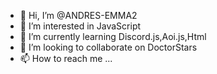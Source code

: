 - 👋 Hi, I’m @ANDRES-EMMA2
- 👀 I’m interested in JavaScript
- 🌱 I’m currently learning Discord.js,Aoi.js,Html
- 💞️ I’m looking to collaborate on DoctorStars
- 📫 How to reach me ...

<!---
ANDRES-EMMA2/ANDRES-EMMA2 is a ✨ special ✨ repository because its `README.md` (this file) appears on your GitHub profile.
You can click the Preview link to take a look at your changes.
--->
